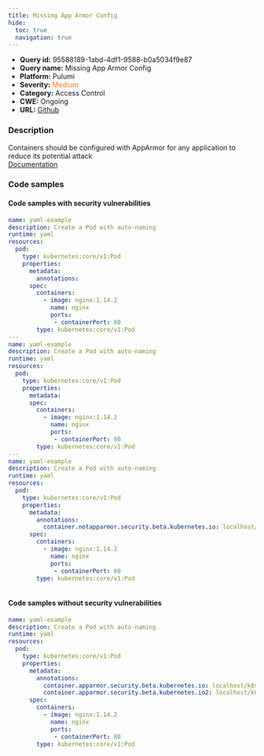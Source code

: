 ```yaml
---
title: Missing App Armor Config
hide:
  toc: true
  navigation: true
---
```


<style>
  .highlight .hll {
    background-color: #ff171742;
  }
  .md-content {
    max-width: 1100px;
    margin: 0 auto;
  }
</style>

-   **Query id:** 95588189-1abd-4df1-9588-b0a5034f9e87
-   **Query name:** Missing App Armor Config
-   **Platform:** Pulumi
-   **Severity:** <span style="color:#ff7213">Medium</span>
-   **Category:** Access Control
-   **CWE:** Ongoing
-   **URL:** [Github](https://github.com/Checkmarx/kics/tree/master/assets/queries/pulumi/kubernetes/missing_app_armor_config)

### Description
Containers should be configured with AppArmor for any application to reduce its potential attack<br>
[Documentation](https://www.pulumi.com/registry/packages/kubernetes/api-docs/core/v1/pod/#objectmeta)

### Code samples
#### Code samples with security vulnerabilities
```yaml title="Positive test num. 1 - yaml file" hl_lines="8 25 42"
name: yaml-example
description: Create a Pod with auto-naming
runtime: yaml
resources:
  pod:
    type: kubernetes:core/v1:Pod
    properties:
      metadata:
        annotations:
      spec:
        containers:
          - image: nginx:1.14.2
            name: nginx
            ports:
             - containerPort: 80
        type: kubernetes:core/v1:Pod
---
name: yaml-example
description: Create a Pod with auto-naming
runtime: yaml
resources:
  pod:
    type: kubernetes:core/v1:Pod
    properties:
      metadata:
      spec:
        containers:
          - image: nginx:1.14.2
            name: nginx
            ports:
             - containerPort: 80
        type: kubernetes:core/v1:Pod
---
name: yaml-example
description: Create a Pod with auto-naming
runtime: yaml
resources:
  pod:
    type: kubernetes:core/v1:Pod
    properties:
      metadata:
        annotations:
          container.notapparmor.security.beta.kubernetes.io: localhost/k8s-apparmor-example-allow-write
      spec:
        containers:
          - image: nginx:1.14.2
            name: nginx
            ports:
             - containerPort: 80
        type: kubernetes:core/v1:Pod



```


#### Code samples without security vulnerabilities
```yaml title="Negative test num. 1 - yaml file"
name: yaml-example
description: Create a Pod with auto-naming
runtime: yaml
resources:
  pod:
    type: kubernetes:core/v1:Pod
    properties:
      metadata:
        annotations:
          container.apparmor.security.beta.kubernetes.io: localhost/k8s-apparmor-example-allow-write
          container.apparmor.security.beta.kubernetes.io2: localhost/k8s-apparmor-example-allow-write
      spec:
        containers:
          - image: nginx:1.14.2
            name: nginx
            ports:
             - containerPort: 80
        type: kubernetes:core/v1:Pod

```

